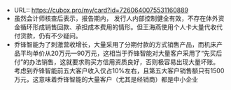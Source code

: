 - URL:: https://cubox.pro/my/card?id=7260640075531160889
- 虽然会计师核查后表示，报告期内， 发行人内部控制健全有效，不存在体外资金循环形成销售回款、承担成本费用的情形。但王海燕使用个人卡大量代收代付货款，仍有不少疑问。
- 乔锋智能为了刺激营收增长，大量采用了分期付款的方式销售产品，而机床产品平均单价从20万元—90万元，这相当于乔锋智能对大量客户采用了“先买后付”的办法销售，这就要求购买方信用资质良好，否则极容易出现大量坏账。考虑到乔锋智能前五大客户收入仅占10%左右，且第五大客户销售额只有1500万元，这意味着乔锋智能的大量客户（尤其是经销商）都是中小企业
